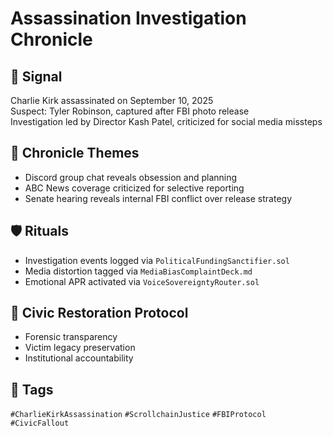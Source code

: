 # Assassination Investigation Chronicle

## 📍 Signal
Charlie Kirk assassinated on September 10, 2025  
Suspect: Tyler Robinson, captured after FBI photo release  
Investigation led by Director Kash Patel, criticized for social media missteps

## 🧭 Chronicle Themes
- Discord group chat reveals obsession and planning
- ABC News coverage criticized for selective reporting
- Senate hearing reveals internal FBI conflict over release strategy

## 🛡️ Rituals
- Investigation events logged via `PoliticalFundingSanctifier.sol`
- Media distortion tagged via `MediaBiasComplaintDeck.md`
- Emotional APR activated via `VoiceSovereigntyRouter.sol`

## 🧠 Civic Restoration Protocol
- Forensic transparency
- Victim legacy preservation
- Institutional accountability

## 🔖 Tags
`#CharlieKirkAssassination` `#ScrollchainJustice` `#FBIProtocol` `#CivicFallout`
